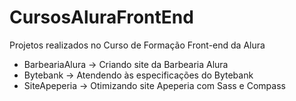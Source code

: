 # CursosAluraFrontEnd
Projetos realizados no Curso de Formação Front-end da Alura

<ul>
  <li>BarbeariaAlura  ->  Criando site da Barbearia Alura</li>
  <li>Bytebank  ->  Atendendo às especificações do Bytebank</li>
  <li>SiteApeperia  ->  Otimizando site Apeperia com Sass e Compass</li>
</ul>
